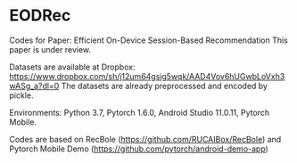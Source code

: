 # EODRec

Codes for Paper: Efficient On-Device Session-Based Recommendation 
This paper is under review.

Datasets are available at Dropbox: https://www.dropbox.com/sh/j12um64gsig5wqk/AAD4Vov6hUGwbLoVxh3wASg_a?dl=0 The datasets are already preprocessed and encoded by pickle.

Environments: Python 3.7, Pytorch 1.6.0, Android Studio 11.0.11, Pytorch Mobile.

Codes are based on RecBole (https://github.com/RUCAIBox/RecBole) and Pytorch Mobile Demo (https://github.com/pytorch/android-demo-app)
